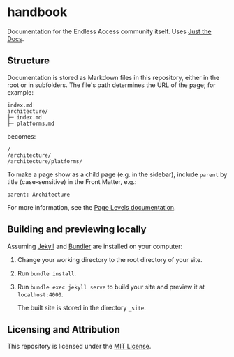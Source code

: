 # handbook

Documentation for the Endless Access community itself. Uses [Just the Docs].

## Structure

Documentation is stored as Markdown files in this repository, either in the root or in subfolders. The file's path determines the URL of the page; for example:

```
index.md
architecture/
├─ index.md
├─ platforms.md
```

becomes:

```
/
/architecture/
/architecture/platforms/
```

To make a page show as a child page (e.g. in the sidebar), include `parent` by title (case-sensitive) in the Front Matter, e.g.:

```
parent: Architecture
```

For more information, see the [Page Levels documentation](https://just-the-docs.com/docs/navigation/main/levels/).

## Building and previewing locally

Assuming [Jekyll] and [Bundler] are installed on your computer:

1.  Change your working directory to the root directory of your site.

2.  Run `bundle install`.

3.  Run `bundle exec jekyll serve` to build your site and preview it at `localhost:4000`.

    The built site is stored in the directory `_site`.

## Licensing and Attribution

This repository is licensed under the [MIT License].

[Jekyll]: https://jekyllrb.com
[Just the Docs]: https://just-the-docs.com/
[Bundler]: https://bundler.io
[MIT License]: https://en.wikipedia.org/wiki/MIT_License

